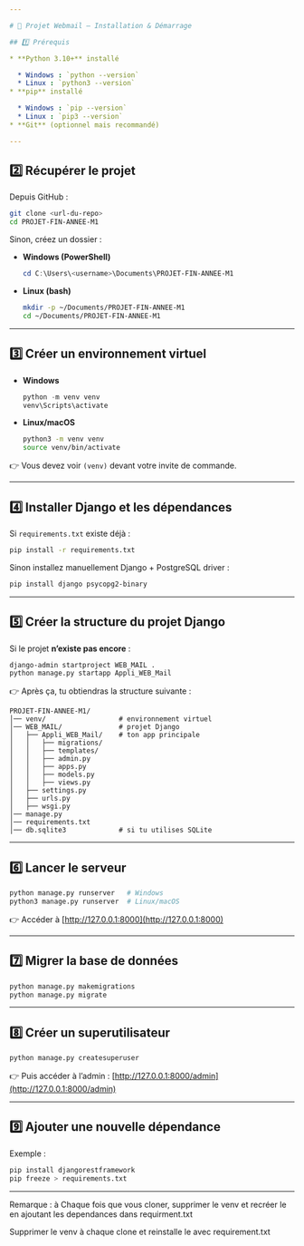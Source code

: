 ```yaml
---

# 📧 Projet Webmail — Installation & Démarrage

## 1️⃣ Prérequis

* **Python 3.10+** installé

  * Windows : `python --version`
  * Linux : `python3 --version`
* **pip** installé

  * Windows : `pip --version`
  * Linux : `pip3 --version`
* **Git** (optionnel mais recommandé)

---
```


## 2️⃣ Récupérer le projet

Depuis GitHub :

```bash
git clone <url-du-repo>
cd PROJET-FIN-ANNEE-M1
```

Sinon, créez un dossier :

* **Windows (PowerShell)**

  ```powershell
  cd C:\Users\<username>\Documents\PROJET-FIN-ANNEE-M1
  ```

* **Linux (bash)**

  ```bash
  mkdir -p ~/Documents/PROJET-FIN-ANNEE-M1
  cd ~/Documents/PROJET-FIN-ANNEE-M1
  ```

---

## 3️⃣ Créer un environnement virtuel

* **Windows**

  ```powershell
  python -m venv venv
  venv\Scripts\activate
  ```

* **Linux/macOS**

  ```bash
  python3 -m venv venv
  source venv/bin/activate
  ```

👉 Vous devez voir `(venv)` devant votre invite de commande.

---

## 4️⃣ Installer Django et les dépendances

Si `requirements.txt` existe déjà :

```bash
pip install -r requirements.txt
```

Sinon installez manuellement Django + PostgreSQL driver :

```bash
pip install django psycopg2-binary
```

---

## 5️⃣ Créer la structure du projet Django

Si le projet **n’existe pas encore** :

```bash
django-admin startproject WEB_MAIL .
python manage.py startapp Appli_WEB_Mail
```

👉 Après ça, tu obtiendras la structure suivante :

```
PROJET-FIN-ANNEE-M1/
│── venv/                  # environnement virtuel
│── WEB_MAIL/              # projet Django
│   ├── Appli_WEB_Mail/    # ton app principale
│   │   ├── migrations/
│   │   ├── templates/
│   │   ├── admin.py
│   │   ├── apps.py
│   │   ├── models.py
│   │   ├── views.py
│   ├── settings.py
│   ├── urls.py
│   ├── wsgi.py
│── manage.py
│── requirements.txt
│── db.sqlite3             # si tu utilises SQLite
```

---

## 6️⃣ Lancer le serveur

```bash
python manage.py runserver   # Windows
python3 manage.py runserver  # Linux/macOS
```

👉 Accéder à [http://127.0.0.1:8000](http://127.0.0.1:8000)

---

## 7️⃣ Migrer la base de données

```bash
python manage.py makemigrations
python manage.py migrate
```

---

## 8️⃣ Créer un superutilisateur

```bash
python manage.py createsuperuser
```

👉 Puis accéder à l’admin :
[http://127.0.0.1:8000/admin](http://127.0.0.1:8000/admin)

---

## 9️⃣ Ajouter une nouvelle dépendance

Exemple :

```bash
pip install djangorestframework
pip freeze > requirements.txt
```

---

Remarque : à Chaque fois que vous cloner, supprimer le venv et recréer le en ajoutant les dependances dans requirment.txt



Supprimer le venv à chaque clone et reinstalle le avec requirement.txt 
